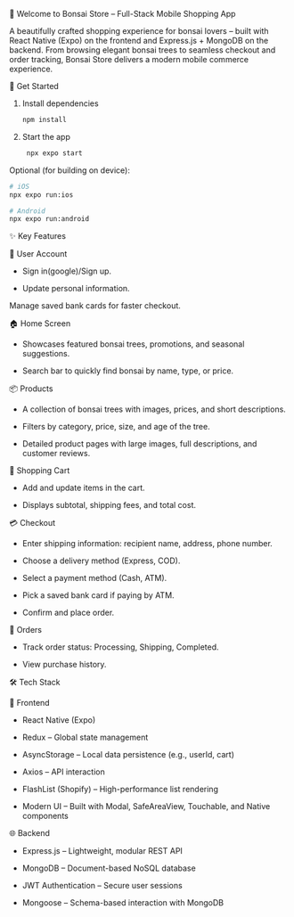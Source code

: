 🌿 Welcome to Bonsai Store – Full-Stack Mobile Shopping App

A beautifully crafted shopping experience for bonsai lovers – built with React Native (Expo) on the frontend and Express.js + MongoDB on the backend. From browsing elegant bonsai trees to seamless checkout and order tracking, Bonsai Store delivers a modern mobile commerce experience.

🚀 Get Started

1. Install dependencies

   ```bash
   npm install
   ```

2. Start the app

   ```bash
    npx expo start
   ```
Optional (for building on device):
   ```bash
   # iOS
   npx expo run:ios
   ```
   ```bash
   # Android
   npx expo run:android
   ```



✨ Key Features

👤 User Account

- Sign in(google)/Sign up.

- Update personal information.

Manage saved bank cards for faster checkout.

🏠 Home Screen

 - Showcases featured bonsai trees, promotions, and seasonal suggestions.

 - Search bar to quickly find bonsai by name, type, or price.
   
📦 Products

 - A collection of bonsai trees with images, prices, and short descriptions.

 - Filters by category, price, size, and age of the tree.

 - Detailed product pages with large images, full descriptions, and customer reviews.

🛒 Shopping Cart

- Add and update items in the cart.

- Displays subtotal, shipping fees, and total cost.

💳 Checkout

- Enter shipping information: recipient name, address, phone number.

- Choose a delivery method (Express, COD).

- Select a payment method (Cash, ATM).

- Pick a saved bank card if paying by ATM.

- Confirm and place order.

📁 Orders

 - Track order status: Processing, Shipping, Completed.

 - View purchase history.

🛠️ Tech Stack

 📱 Frontend

   - React Native (Expo)

   - Redux – Global state management

   - AsyncStorage – Local data persistence (e.g., userId, cart)

   - Axios – API interaction

   - FlashList (Shopify) – High-performance list rendering

   - Modern UI – Built with Modal, SafeAreaView, Touchable, and Native components

 🌐 Backend
   - Express.js – Lightweight, modular REST API

   - MongoDB – Document-based NoSQL database

   - JWT Authentication – Secure user sessions

   - Mongoose – Schema-based interaction with MongoDB






